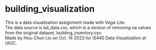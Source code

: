 # building_visualization
This is a data visualization assignment made with Vega-Lite. </br>
The data source is bd_data.csv, which is a version of removing na values from the original dataset, building_inventory.csv.</br>
Made by Hou-Chun Liu on Oct. 14 2023 for IS445 Data Visualization at UIUC.
